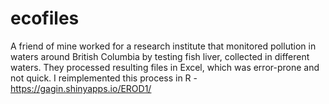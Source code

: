 # ecofiles

A friend of mine worked for a research institute that monitored pollution in waters around British Columbia by testing fish liver, collected in different waters. They processed resulting files in Excel, which was error-prone and not quick. I reimplemented this process in R - https://gagin.shinyapps.io/EROD1/
